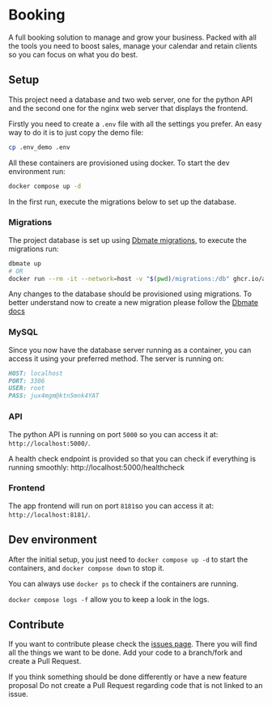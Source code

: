 # Booking

A full booking solution to manage and grow your business.
Packed with all the tools you need to boost sales, manage your calendar and
retain clients so you can focus on what you do best.

## Setup

This project need a database and two web server, one for the python API and the
second one for the nginx web server that displays the frontend.

Firstly you need to create a `.env` file with all the settings you prefer.
An easy way to do it is to just copy the demo file:

```bash
cp .env_demo .env
```

All these containers are provisioned using docker. To start the dev environment
run:

```bash
docker compose up -d
```

In the first run, execute the migrations below to set up the database.

### Migrations

The project database is set up using
[Dbmate migrations](https://github.com/amacneil/dbmate), to execute the
migrations run:

```bash
dbmate up
# OR
docker run --rm -it --network=host -v "$(pwd)/migrations:/db" ghcr.io/amacneil/dbmate up
```

Any changes to the database should be provisioned using migrations. To
better understand now to create a new migration please follow the 
[Dbmate docs](https://github.com/amacneil/dbmate/blob/main/README.md)

### MySQL

Since you now have the database server running as a container, you can access it
using your preferred method. The server is running on:

```markdown
HOST: localhost
PORT: 3306
USER: root
PASS: jux4mgm@ktn5mnk4YAT
```

### API

The python API is running on port `5000` so you can access it at:
`http://localhost:5000/`.

A health check endpoint is provided so that you can check if everything is
running smoothly: http://localhost:5000/healthcheck

### Frontend

The app frontend will run on port `8181`so you can access it at:
`http://localhost:8181/`.

## Dev environment

After the initial setup, you just need to `docker compose up -d` to start the
containers, and `docker compose down` to stop it.

You can always use `docker ps` to check if the containers are running.

`docker compose logs -f` allow you to keep a look in the logs.

## Contribute

If you want to contribute please check the [issues page](issues). There you will
find all the things we want to be done. Add your code to a branch/fork and
create a Pull Request.

If you think something should be done differently or have a new feature proposal
Do not create a Pull Request regarding code that is not linked to an issue.
